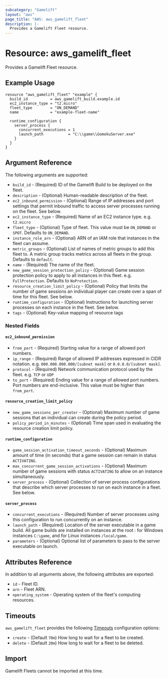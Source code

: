 ```yaml
---
subcategory: "Gamelift"
layout: "aws"
page_title: "AWS: aws_gamelift_fleet"
description: |-
  Provides a Gamelift Fleet resource.
---
```


# Resource: aws_gamelift_fleet

Provides a Gamelift Fleet resource.

## Example Usage

```hcl
resource "aws_gamelift_fleet" "example" {
  build_id          = aws_gamelift_build.example.id
  ec2_instance_type = "t2.micro"
  fleet_type        = "ON_DEMAND"
  name              = "example-fleet-name"

  runtime_configuration {
    server_process {
      concurrent_executions = 1
      launch_path           = "C:\\game\\GomokuServer.exe"
    }
  }
}
```

## Argument Reference

The following arguments are supported:

* `build_id` - (Required) ID of the Gamelift Build to be deployed on the fleet.
* `description` - (Optional) Human-readable description of the fleet.
* `ec2_inbound_permission` - (Optional) Range of IP addresses and port settings that permit inbound traffic to access server processes running on the fleet. See below.
* `ec2_instance_type` - (Required) Name of an EC2 instance type. e.g. `t2.micro`
* `fleet_type` - (Optional) Type of fleet. This value must be `ON_DEMAND` or `SPOT`. Defaults to `ON_DEMAND`.
* `instance_role_arn` - (Optional) ARN of an IAM role that instances in the fleet can assume.
* `metric_groups` - (Optional) List of names of metric groups to add this fleet to. A metric group tracks metrics across all fleets in the group. Defaults to `default`.
* `name` - (Required) The name of the fleet.
* `new_game_session_protection_policy` - (Optional) Game session protection policy to apply to all instances in this fleet. e.g. `FullProtection`. Defaults to `NoProtection`.
* `resource_creation_limit_policy` - (Optional) Policy that limits the number of game sessions an individual player can create over a span of time for this fleet. See below.
* `runtime_configuration` - (Optional) Instructions for launching server processes on each instance in the fleet. See below.
* `tags` - (Optional) Key-value mapping of resource tags

### Nested Fields

#### `ec2_inbound_permission`

* `from_port` - (Required) Starting value for a range of allowed port numbers.
* `ip_range` - (Required) Range of allowed IP addresses expressed in CIDR notation. e.g. `000.000.000.000/[subnet mask]` or `0.0.0.0/[subnet mask]`.
* `protocol` - (Required) Network communication protocol used by the fleet. e.g. `TCP` or `UDP`
* `to_port` - (Required) Ending value for a range of allowed port numbers. Port numbers are end-inclusive. This value must be higher than `from_port`.

#### `resource_creation_limit_policy`

* `new_game_sessions_per_creator` - (Optional) Maximum number of game sessions that an individual can create during the policy period.
* `policy_period_in_minutes` - (Optional) Time span used in evaluating the resource creation limit policy.

#### `runtime_configuration`

* `game_session_activation_timeout_seconds` - (Optional) Maximum amount of time (in seconds) that a game session can remain in status `ACTIVATING`.
* `max_concurrent_game_session_activations` - (Optional) Maximum number of game sessions with status `ACTIVATING` to allow on an instance simultaneously. 
* `server_process` - (Optional) Collection of server process configurations that describe which server processes to run on each instance in a fleet. See below.

#### `server_process`

* `concurrent_executions` - (Required) Number of server processes using this configuration to run concurrently on an instance.
* `launch_path` - (Required) Location of the server executable in a game build. All game builds are installed on instances at the root : for Windows instances `C:\game`, and for Linux instances `/local/game`.
* `parameters` - (Optional) Optional list of parameters to pass to the server executable on launch.

## Attributes Reference

In addition to all arguments above, the following attributes are exported:

* `id` - Fleet ID.
* `arn` - Fleet ARN.
* `operating_system` - Operating system of the fleet's computing resources.

## Timeouts

`aws_gamelift_fleet` provides the following [Timeouts](/docs/configuration/resources.html#timeouts) configuration options:

* `create` - (Default `70m`) How long to wait for a fleet to be created.
* `delete` - (Default `20m`) How long to wait for a fleet to be deleted.

## Import

Gamelift Fleets cannot be imported at this time.
